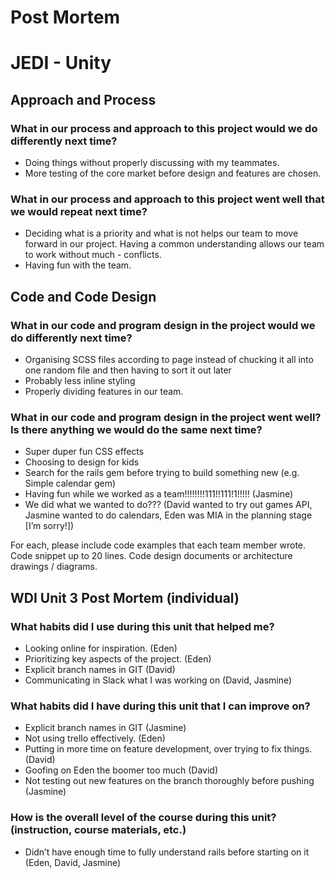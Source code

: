 # Post Mortem
# JEDI - Unity 


## Approach and Process
### What in our process and approach to this project would we do differently next time?
* Doing things without properly discussing with my teammates. 
* More testing of the core market before design and features are chosen.


### What in our process and approach to this project went well that we would repeat next time?
* Deciding what is a priority and what is not helps our team to move forward in our project. Having a common understanding allows our team to work without much - conflicts. 
* Having fun with the team.



## Code and Code Design
### What in our code and program design in the project would we do differently next time?
* Organising SCSS files according to page instead of chucking it all into one random file and then having to sort it out later
* Probably less inline styling
* Properly dividing features in our team.

### What in our code and program design in the project went well? Is there anything we would do the same next time?
* Super duper fun CSS effects 
* Choosing to design for kids 
* Search for the rails gem before trying to build something new (e.g. Simple calendar gem)
* Having fun while we worked as a team!!!!!!!!111!!111!1!!!!! (Jasmine)
* We did what we wanted to do??? (David wanted to try out games API, Jasmine wanted to do calendars, Eden was MIA in the planning stage [I’m sorry!])


For each, please include code examples that each team member wrote.
Code snippet up to 20 lines.
Code design documents or architecture drawings / diagrams.

## WDI Unit 3 Post Mortem (individual)
### What habits did I use during this unit that helped me?
* Looking online for inspiration. (Eden)
* Prioritizing key aspects of the project. (Eden)
* Explicit branch names in GIT (David)
* Communicating in Slack what I was working on (David, Jasmine)
### What habits did I have during this unit that I can improve on?
* Explicit branch names in GIT (Jasmine)
* Not using trello effectively. (Eden)
* Putting in more time on feature development, over trying to fix things. (David)
* Goofing on Eden the boomer too much (David)
* Not testing out new features on the branch thoroughly before pushing (Jasmine)
### How is the overall level of the course during this unit? (instruction, course materials, etc.)
* Didn’t have enough time to fully understand rails before starting on it (Eden, David, Jasmine)
